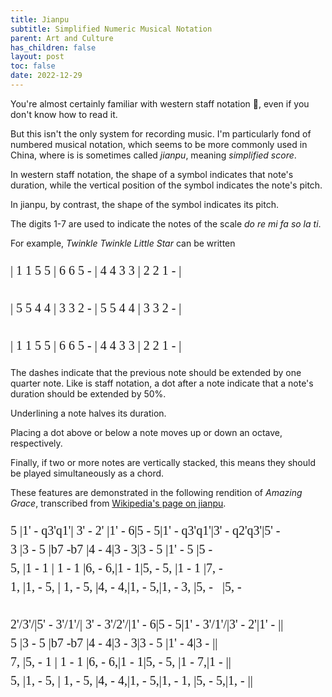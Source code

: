 ```yaml
---
title: Jianpu
subtitle: Simplified Numeric Musical Notation
parent: Art and Culture
has_children: false
layout: post
toc: false
date: 2022-12-29
---
```


<style>
@font-face {
    font-family: Jianpu;
    src: url("{{site.webfontdirectory}}/jianpu/JianpuASCII.ttf ");
}
.jianpu {
    font-family: Jianpu;
    line-height: 1.5;
    font-size: 20px;
}
</style>

You're almost certainly familiar with western staff notation 🎼, even if you don't know how to read it.

But this isn't the only system for recording music. 
I'm particularly fond of numbered musical notation,
which seems to be more commonly used in China, 
where is is sometimes called *jianpu*, meaning *simplified score*.

In western staff notation, 
the shape of a symbol indicates that note's duration,
while the vertical position of the symbol indicates the note's pitch.

In jianpu, by contrast,
the shape of the symbol indicates its pitch.

The digits 1-7 are used to indicate the notes of the scale *do re mi fa so la ti*.

For example, *Twinkle Twinkle Little Star* can be written


<pre class="jianpu">
| 1 1 5 5 | 6 6 5 - | 4 4 3 3 | 2 2 1 - |

| 5 5 4 4 | 3 3 2 - | 5 5 4 4 | 3 3 2 - | 

| 1 1 5 5 | 6 6 5 - | 4 4 3 3 | 2 2 1 - |
</pre>

The dashes indicate that the previous note should be extended by one quarter note.
Like is staff notation, a dot after a note indicate that a note's duration should be extended by 50%.

Underlining a note halves its duration.

Placing a dot above or below a note moves up or down an octave, respectively.

Finally, if two or more notes are vertically stacked,
this means they should be played simultaneously as a chord.

These features are demonstrated in the following rendition of *Amazing Grace*, transcribed from [Wikipedia's page on jianpu](https://en.wikipedia.org/wiki/Numbered_musical_notation#Examples).



<pre class="jianpu">
5 |1' - q3'q1'| 3' - 2' |1' - 6|5 - 5|1' - q3'q1'|3' - q2'q3'|5' -
3 |3 - 5 |b7 -b7 |4 - 4|3 - 3|3 - 5 |1' - 5 |5 -
5, |1 - 1 | 1 - 1 |6, - 6,|1 - 1|5, - 5, |1 - 1 |7, -
1, |1, - 5, | 1, - 5, |4, - 4,|1, - 5,|1, - 3, |5, -   |5, -
 
2'/3'/|5' - 3'/1'/| 3' - 3'/2'/|1' - 6|5 - 5|1' - 3'/1'/|3' - 2'|1' - ||
5 |3 - 5 |b7 -b7 |4 - 4|3 - 3|3 - 5 |1' - 4|3 - ||
7, |5, - 1 | 1 - 1 |6, - 6,|1 - 1|5, - 5, |1 - 7,|1 - ||
5, |1, - 5, | 1, - 5, |4, - 4,|1, - 5,|1, - 1, |5, - 5,|1, - ||
</pre>


